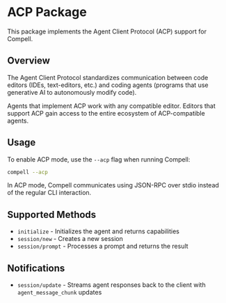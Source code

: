 # ACP Package

This package implements the Agent Client Protocol (ACP) support for Compell.

## Overview

The Agent Client Protocol standardizes communication between code editors (IDEs, text-editors, etc.) and coding agents (programs that use generative AI to autonomously modify code).

Agents that implement ACP work with any compatible editor. Editors that support ACP gain access to the entire ecosystem of ACP-compatible agents.

## Usage

To enable ACP mode, use the `--acp` flag when running Compell:

```bash
compell --acp
```

In ACP mode, Compell communicates using JSON-RPC over stdio instead of the regular CLI interaction.

## Supported Methods

- `initialize` - Initializes the agent and returns capabilities
- `session/new` - Creates a new session
- `session/prompt` - Processes a prompt and returns the result

## Notifications

- `session/update` - Streams agent responses back to the client with `agent_message_chunk` updates